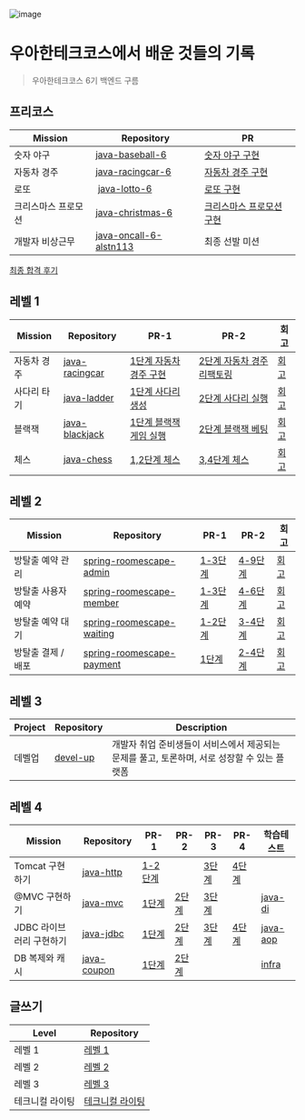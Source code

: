 
![image](https://github.com/user-attachments/assets/59ab19d3-0022-4389-9f0f-2ec8d802f635)

# 우아한테크코스에서 배운 것들의 기록
> 우아한테크코스 6기 백엔드 구름

## 프리코스

| Mission | Repository | PR |
| --- | --- | --- |
| 숫자 야구 | [java-baseball-6][java-baseball-6] | [숫자 야구 구현][숫자야구 구현] |
| 자동차 경주 | [java-racingcar-6][java-racingcar-6]  | [자동차 경주 구현][자동차 경주 구현] | 
| 로또 |  [java-lotto-6][java-lotto-6] | [로또 구현][로또 구현]  |
| 크리스마스 프로모션 | [java-christmas-6][java-christmas-6]  | [크리스마스 프로모션 구현][크리스마스 프로모션 구현] |
| 개발자 비상근무 | [java-oncall-6-alstn113][java-oncall-6-alstn113]  | 최종 선발 미션 |

[최종 합격 후기](https://velog.io/@alstn113/우아한테크코스-6기-백엔드-최종-합격-후기)

## 레벨 1
| Mission | Repository | PR-1 | PR-2 | 회고 |
| --- | --- | --- | --- | --- |
| 자동차 경주 | [java-racingcar] | [1단계 자동차 경주 구현] | [2단계 자동차 경주 리팩토링] | [회고][자동차 경주 회고] |
| 사다리 타기 | [java-ladder] | [1단계 사다리 생성] | [2단계 사다리 실행] | [회고][사다리 타기 회고] |
| 블랙잭 | [java-blackjack] | [1단계 블랙잭 게임 실행] | [2단계 블랙잭 베팅] | [회고][블랙잭 회고] |
| 체스 | [java-chess] | [1,2단계 체스] | [3,4단계 체스] | [회고][체스 회고] |

## 레벨 2
| Mission | Repository | PR-1 | PR-2 | 회고 |
| --- | --- | --- | --- | --- |
| 방탈출 예약 관리 | [spring-roomescape-admin] | [1-3단계][예약 관리 1-3단계] | [4-9단계][예약 관리 4-9단계] | [회고][예약 관리 회고] |
| 방탈출 사용자 예약 | [spring-roomescape-member] | [1-3단계][사용자 예약 1-3단계] | [4-6단계][사용자 예약 4-6단계] | [회고][사용자 예약 회고] |
| 방탈출 예약 대기 | [spring-roomescape-waiting] | [1-2단계][예약 대기 1-2단계] | [3-4단계][예약 대기 3-4단계] | [회고][예약 대기 회고] |
| 방탈출 결제 / 배포 | [spring-roomescape-payment] | [1단계][결제 / 배포 1단계] | [2-4단계][결제 / 배포 2-4단계] | [회고][결제 / 배포 회고] |

## 레벨 3

| Project | Repository | Description | 
| --- | --- | --- |
| 데벨업 | [devel-up] | 개발자 취업 준비생들이 서비스에서 제공되는 문제를 풀고, 토론하며, 서로 성장할 수 있는 플랫폼  |

## 레벨 4
| Mission | Repository | PR-1 | PR-2 | PR-3 | PR-4 | 학습테스트 |
| --- | --- | --- | --- | --- | --- | --- |
| Tomcat 구현하기 | [java-http] | [1-2단계][tomcat 1-2단계] | | [3단계][tomcat 3단계] | [4단계][tomcat 4단계] | |
| @MVC 구현하기 | [java-mvc] | [1단계][mvc 1단계] | [2단계][mvc 2단계] | [3단계][mvc 3단계] | | [java-di][java-di] |
| JDBC 라이브러리 구현하기 | [java-jdbc] | [1단계][jdbc 1단계] | [2단계][jdbc 2단계] | [3단계][jdbc 3단계] | [4단계][jdbc 4단계] | [java-aop][java-aop] |
| DB 복제와 캐시 | [java-coupon] | [1단계][coupon 1단계] | [2단계][coupon 2단계] |  | | [infra][coupon infra] |

## 글쓰기 

| Level | Repository | 
| --- | --- |
| 레벨 1 | [레벨 1] |
| 레벨 2 | [레벨 2] |
| 레벨 3 | [레벨 3] |
| 테크니컬 라이팅 | [테크니컬 라이팅] |


<!-- url 변수 -->
[java-baseball-6]: https://github.com/alstn113/java-baseball-6
[숫자야구 구현]: https://github.com/woowacourse-precourse/java-baseball-6/pull/132
[java-racingcar-6]: https://github.com/alstn113/java-racingcar-6
[자동차 경주 구현]: https://github.com/woowacourse-precourse/java-racingcar-6/pull/211
[java-lotto-6]: https://github.com/alstn113/java-lotto-6
[로또 구현]: https://github.com/woowacourse-precourse/java-lotto-6/pull/151
[java-christmas-6]: https://github.com/alstn113/java-christmas-6-alstn113
[크리스마스 프로모션 구현]: https://github.com/alstn113/java-christmas-6-alstn113/pull/1
[java-oncall-6-alstn113]: https://github.com/alstn113/java-oncall-6-alstn113

<!-- 레벨 1 -->
[java-racingcar]: https://github.com/alstn113/java-racingcar/tree/alstn113
[1단계 자동차 경주 구현]: https://github.com/woowacourse/java-racingcar/pull/664
[2단계 자동차 경주 리팩토링]: https://github.com/woowacourse/java-racingcar/pull/733
[자동차 경주 회고]: https://velog.io/@alstn113/우아한테크코스-자동차-미션-회고
[java-ladder]: https://github.com/alstn113/java-ladder
[1단계 사다리 생성]: https://github.com/woowacourse/java-ladder/pull/256
[2단계 사다리 실행]: https://github.com/woowacourse/java-ladder/pull/332
[사다리 타기 회고]: https://velog.io/@alstn113/우아한테크코스-사다리-타기-회고
[java-blackjack]: https://github.com/alstn113/java-blackjack
[1단계 블랙잭 게임 실행]: https://github.com/woowacourse/java-blackjack/pull/606
[2단계 블랙잭 베팅]: https://github.com/woowacourse/java-blackjack/pull/675
[블랙잭 회고]: https://velog.io/@alstn113/우아한테크코스-블랙잭-회고
[java-chess]: https://github.com/alstn113/java-chess
[1,2단계 체스]: https://github.com/woowacourse/java-chess/pull/660
[3,4단계 체스]: https://github.com/woowacourse/java-chess/pull/762
[체스 회고]: https://velog.io/@alstn113/우아한테크코스-체스-회고

<!-- 레벨 2 -->
[spring-roomescape-admin]: https://github.com/alstn113/spring-roomescape-admin
[예약 관리 1-3단계]: https://github.com/woowacourse/spring-roomescape-admin/pull/11
[예약 관리 4-9단계]: https://github.com/woowacourse/spring-roomescape-admin/pull/108
[예약 관리 회고]: https://velog.io/@alstn113/우아한테크코스-방탈출-예약-관리-회고
[spring-roomescape-member]: https://github.com/alstn113/spring-roomescape-member
[사용자 예약 1-3단계]: https://github.com/woowacourse/spring-roomescape-member/pull/9
[사용자 예약 4-6단계]: https://github.com/woowacourse/spring-roomescape-member/pull/87
[사용자 예약 회고]: https://velog.io/@alstn113/우아한테크코스-방탈출-사용자-예약-회고
[spring-roomescape-waiting]: https://github.com/alstn113/spring-roomescape-waiting
[예약 대기 1-2단계]: https://github.com/woowacourse/spring-roomescape-waiting/pull/5
[예약 대기 3-4단계]: https://github.com/woowacourse/spring-roomescape-waiting/pull/93
[예약 대기 회고]: https://velog.io/@alstn113/우아한테크코스-방탈출-예약-대기-회고
[spring-roomescape-payment]: https://github.com/alstn113/spring-roomescape-payment
[결제 / 배포 1단계]: https://github.com/woowacourse/spring-roomescape-payment/pull/4
[결제 / 배포 2-4단계]: https://github.com/woowacourse/spring-roomescape-payment/pull/109
[결제 / 배포 회고]: https://velog.io/@alstn113/우아한테크코스-방탈출-결제-배포-회고

<!-- 레벨 3 -->
[devel-up]: https://github.com/woowacourse-teams/2024-devel-up

<!-- 레벨 4 -->
[java-http]: https://github.com/alstn113/java-http
[tomcat 1-2단계]:https://github.com/woowacourse/java-http/pull/514
[tomcat 3단계]:https://github.com/woowacourse/java-http/pull/665
[tomcat 4단계]:https://github.com/woowacourse/java-http/pull/695
[java-mvc]:https://github.com/alstn113/java-mvc
[mvc 1단계]:https://github.com/woowacourse/java-mvc/pull/639
[mvc 2단계]:https://github.com/woowacourse/java-mvc/pull/684
[mvc 3단계]:https://github.com/woowacourse/java-mvc/pull/736
[java-di]: https://github.com/alstn113/java-di
[java-jdbc]:https://github.com/alstn113/java-jdbc
[jdbc 1단계]:https://github.com/woowacourse/java-jdbc/pull/614
[jdbc 2단계]:https://github.com/woowacourse/java-jdbc/pull/656
[jdbc 3단계]:https://github.com/woowacourse/java-jdbc/pull/719
[jdbc 4단계]:https://github.com/woowacourse/java-jdbc/pull/856
[java-aop]: https://github.com/alstn113/java-aop
[java-coupon]: https://github.com/alstn113/java-coupon
[coupon 1단계]: https://github.com/woowacourse/java-coupon/pull/14
[coupon 2단계]: https://github.com/woowacourse/java-coupon/pull/88
[coupon infra]: https://github.com/woowacourse/infra-architecture-4/discussions/6

<!-- 글쓰기 -->
[레벨 1]: https://github.com/woowacourse/woowa-writing/blob/alstn113/level1.md
[레벨 2]: https://github.com/woowacourse/woowa-writing/blob/alstn113/level2.md
[레벨 3]: https://github.com/woowacourse/woowa-writing/blob/alstn113/level3.md
[테크니컬 라이팅]: https://github.com/woowacourse/woowa-writing/blob/alstn113/level4.md
